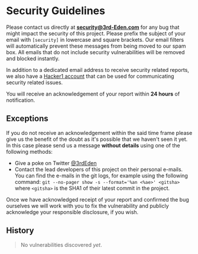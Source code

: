 # Security Guidelines

Please contact us directly at **security@3rd-Eden.com** for any bug that might
impact the security of this project. Please prefix the subject of your email
with `[security]` in lowercase and square brackets. Our email filters will
automatically prevent these messages from being moved to our spam box. All
emails that do not include security vulnerabilities will be removed and blocked
instantly.

In addition to a dedicated email address to receive security related reports,
we also have a [Hacker1 account][hacker1] that can be used for communicating
security related issues.

You will receive an acknowledgement of your report within **24 hours** of
notification.

## Exceptions

If you do not receive an acknowledgement within the said time frame please give
us the benefit of the doubt as it's possible that we haven't seen it yet. In
this case please send us a message **without details** using one of the
following methods:

- Give a poke on Twitter [@3rdEden](https://twitter.com/3rdEden)
- Contact the lead developers of this project on their personal e-mails. You
  can find the e-mails in the git logs, for example using the following command:
  `git --no-pager show -s --format='%an <%ae>' <gitsha>` where `<gitsha>` is the
  SHA1 of their latest commit in the project.

Once we have acknowledged receipt of your report and confirmed the bug
ourselves we will work with you to fix the vulnerability and publicly
acknowledge your responsible disclosure, if you wish.

## History

> No vulnerabilities discovered _yet_.

[twitter]: https://twitter.com/3rdEden
[hacker1]: https://hackerone.com/3rdeden
